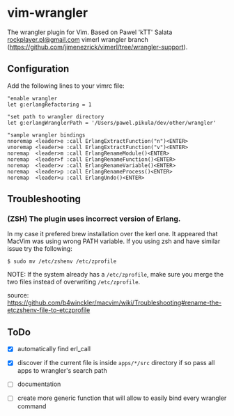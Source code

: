 # vim-wrangler

The wrangler plugin for Vim.
Based on  Pawel 'kTT' Salata <rockplayer.pl@gmail.com> vimerl wrangler branch 
(https://github.com/jimenezrick/vimerl/tree/wrangler-support).

## Configuration

Add the following lines to your vimrc file:

    "enable wrangler
    let g:erlangRefactoring = 1

    "set path to wrangler directory
    let g:erlangWranglerPath = '/Users/pawel.pikula/dev/other/wrangler'

    "sample wrangler bindings
    nnoremap <leader>e :call ErlangExtractFunction("n")<ENTER>
    vnoremap <leader>e :call ErlangExtractFunction("v")<ENTER>
    noremap  <leader>m :call ErlangRenameModule()<ENTER>
    noremap  <leader>f :call ErlangRenameFunction()<ENTER>
    noremap  <leader>v :call ErlangRenameVariable()<ENTER>
    noremap  <leader>p :call ErlangRenameProcess()<ENTER>
    noremap  <leader>u :call ErlangUndo()<ENTER>

## Troubleshooting

### (ZSH) The plugin uses incorrect version of Erlang.
In my case it prefered brew installation over the kerl one. It appeared that
MacVim was using wrong PATH variable. If you using zsh and have similar issue try
the following:

    $ sudo mv /etc/zshenv /etc/zprofile

NOTE: If the system already has a `/etc/zprofile`,
make sure you merge the two files instead of overwriting `/etc/zprofile`.

source:
https://github.com/b4winckler/macvim/wiki/Troubleshooting#rename-the-etczshenv-file-to-etczprofile

## ToDo

- [x] automatically find erl_call
- [x] discover if the current file is inside `apps/*/src` directory if so pass all apps to wrangler's search path
- [ ] documentation
- [ ] create more generic function that will allow to easily bind every wrangler command

